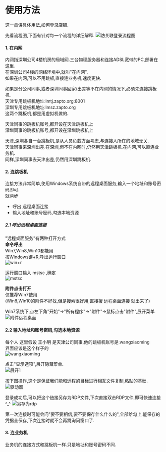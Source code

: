 # 使用方法

这一章讲具体用法,如何登录店铺.

先看流程图,下面有针对每一个流程的详细解释.
![防关联登录流程图](http://lemai.oss-cn-shenzhen.aliyuncs.com/gitbook_netlogin/%E9%98%B2%E5%85%B3%E8%81%94%E7%99%BB%E5%BD%95%E6%B5%81%E7%A8%8B%E5%9B%BE.jpeg)


#### 1. 在内网

内网指深圳公司4楼机房的局域网.三台物理服务器和连接ADSL宽带的PC,部署在这里.  
在深圳公司4楼的网络环境中,就叫"在内网".  
如果在内网,可以不用跳板,直接连业务机,速度更快.

如果是分公司同事,或者深圳同事回家/出差等不在内网的情况下,必须先连接跳板机.  
天津专用跳板机地址:lmtj.zapto.org:8001  
深圳专用跳板机地址:lmsz.zapto.org  
这两个跳板机,都是用虚拟机做的.

天津同事的跳板机账号,都开设在天津跳板机上  
深圳同事的跳板机账号,都开设在深圳跳板机上

天津,深圳各自一台跳板机,是从人员负载方面考虑,与连接人所在的地域无关.  
天津同事来深圳出差.在深圳,但不在内网时,仍然用天津跳板机.在内网,可以直连业务机.  
同样,深圳同事去天津出差,仍然用深圳跳板机.

#### 2. 连跳板机
连接方法非常简单,使用Windows系统自带的远程桌面服务,输入一个地址和账号密码即可.  
就两步
+ 呼出 远程桌面连接
+ 输入地址和账号密码,勾选本地资源


##### 2.1 呼出远程桌面连接
"远程桌面服务"有两种打开方式  
**命令呼出**  
Win7,Win8,Win10都能用  
   按Windows键+R,呼出运行窗口  
   ![win+r](http://lemai.oss-cn-shenzhen.aliyuncs.com/gitbook_netlogin/win%2Br.jpg)
   
   运行窗口输入 mstsc ,确定  
   ![mstsc](http://lemai.oss-cn-shenzhen.aliyuncs.com/gitbook_netlogin/mstsc.jpg)
   
**附件点击打开**  
仅推荐Win7使用.  
(Win8,Win10的附件不好找,但是搜索很好用,直接搜 远程桌面连接 就出来了)

Win7系统下,点左下角"开始"->"所有程序"->"附件"->鼠标点击"附件",展开菜单  
   ![附件远程桌面](http://lemai.oss-cn-shenzhen.aliyuncs.com/gitbook_netlogin/%E9%99%84%E4%BB%B6mstsc.png)

#### 2.2 输入地址和账号密码,勾选本地资源
每个人 
这里假设 王小明 是天津公司同事,他的跳板机账号是:wangxiaoming   
界面应该是这个样子的  
![wangxiaoming](http://lemai.oss-cn-shenzhen.aliyuncs.com/gitbook_netlogin/wangxiaoming.png)

点击"显示选项",展开隐藏菜单.  
![展开1](http://lemai.oss-cn-shenzhen.aliyuncs.com/gitbook_netlogin/%E8%BF%9C%E7%A8%8B%E6%A1%8C%E9%9D%A2%E5%B1%95%E5%BC%801.jpg)

按下图操作,这个是保证我们能和远程的目标进行相互文件复制,粘贴的基础.
![驱动器](http://lemai.oss-cn-shenzhen.aliyuncs.com/gitbook_netlogin/%E8%BF%9C%E7%A8%8B%E5%8B%BE%E9%80%89%E9%A9%B1%E5%8A%A8%E5%99%A8.jpg)


登录成功后,可以把这个链接另存为RDP文件,下次直接双击RDP文件,即可快速连接 ^_^
![另存为rdp](http://lemai.oss-cn-shenzhen.aliyuncs.com/gitbook_netlogin/%E5%8F%A6%E5%AD%98%E4%B8%BArdp.jpg)


第一次连接时可能会问"要不要相信,要不要保存什么什么的",全部给勾上,能保存的凭据全保存,下次连接时就不会再跳询问窗口了.

#### 3. 连业务机
业务机的连接方式和跳板机一样.只是地址和账号密码不同.




